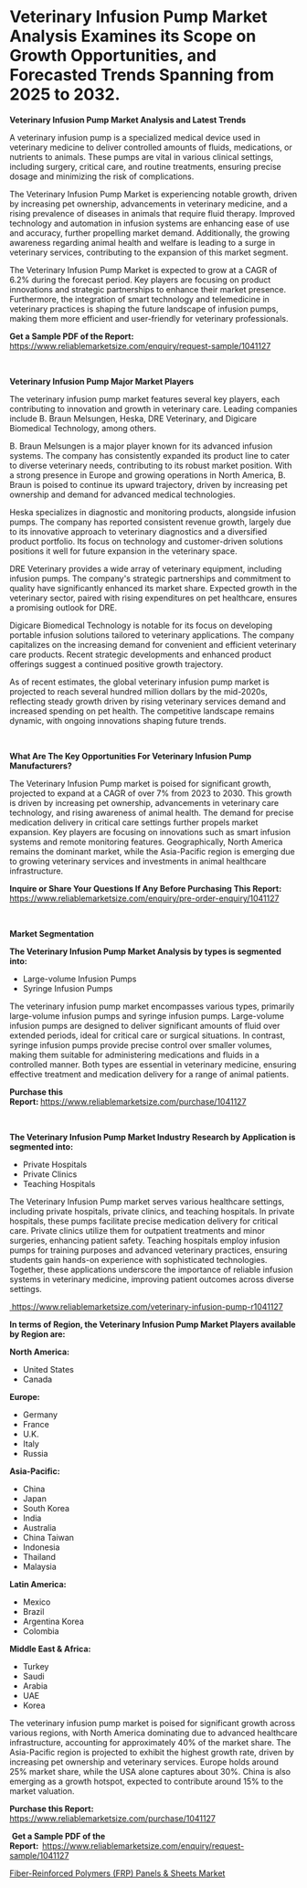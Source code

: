 <p><h1>Veterinary Infusion Pump Market Analysis Examines its Scope on Growth Opportunities, and Forecasted Trends Spanning from 2025 to 2032.</h1></p><p><strong>Veterinary Infusion Pump Market Analysis and Latest Trends</strong></p>
<p><p>A veterinary infusion pump is a specialized medical device used in veterinary medicine to deliver controlled amounts of fluids, medications, or nutrients to animals. These pumps are vital in various clinical settings, including surgery, critical care, and routine treatments, ensuring precise dosage and minimizing the risk of complications. </p><p>The Veterinary Infusion Pump Market is experiencing notable growth, driven by increasing pet ownership, advancements in veterinary medicine, and a rising prevalence of diseases in animals that require fluid therapy. Improved technology and automation in infusion systems are enhancing ease of use and accuracy, further propelling market demand. Additionally, the growing awareness regarding animal health and welfare is leading to a surge in veterinary services, contributing to the expansion of this market segment.</p><p>The Veterinary Infusion Pump Market is expected to grow at a CAGR of 6.2% during the forecast period. Key players are focusing on product innovations and strategic partnerships to enhance their market presence. Furthermore, the integration of smart technology and telemedicine in veterinary practices is shaping the future landscape of infusion pumps, making them more efficient and user-friendly for veterinary professionals.</p></p>
<p><strong>Get a Sample PDF of the Report:&nbsp;</strong> <a href="https://www.reliablemarketsize.com/enquiry/request-sample/1041127?utm_campaign=2753&utm_medium=2&utm_source=Github&utm_content=ia&utm_term=25032025&utm_id=veterinary-infusion-pump">https://www.reliablemarketsize.com/enquiry/request-sample/1041127</a></p>
<p>&nbsp;</p>
<p><strong>Veterinary Infusion Pump Major Market Players</strong></p>
<p><p>The veterinary infusion pump market features several key players, each contributing to innovation and growth in veterinary care. Leading companies include B. Braun Melsungen, Heska, DRE Veterinary, and Digicare Biomedical Technology, among others.</p><p>B. Braun Melsungen is a major player known for its advanced infusion systems. The company has consistently expanded its product line to cater to diverse veterinary needs, contributing to its robust market position. With a strong presence in Europe and growing operations in North America, B. Braun is poised to continue its upward trajectory, driven by increasing pet ownership and demand for advanced medical technologies.</p><p>Heska specializes in diagnostic and monitoring products, alongside infusion pumps. The company has reported consistent revenue growth, largely due to its innovative approach to veterinary diagnostics and a diversified product portfolio. Its focus on technology and customer-driven solutions positions it well for future expansion in the veterinary space.</p><p>DRE Veterinary provides a wide array of veterinary equipment, including infusion pumps. The company's strategic partnerships and commitment to quality have significantly enhanced its market share. Expected growth in the veterinary sector, paired with rising expenditures on pet healthcare, ensures a promising outlook for DRE.</p><p>Digicare Biomedical Technology is notable for its focus on developing portable infusion solutions tailored to veterinary applications. The company capitalizes on the increasing demand for convenient and efficient veterinary care products. Recent strategic developments and enhanced product offerings suggest a continued positive growth trajectory.</p><p>As of recent estimates, the global veterinary infusion pump market is projected to reach several hundred million dollars by the mid-2020s, reflecting steady growth driven by rising veterinary services demand and increased spending on pet health. The competitive landscape remains dynamic, with ongoing innovations shaping future trends.</p></p>
<p>&nbsp;</p>
<p><strong>What Are The Key Opportunities For Veterinary Infusion Pump Manufacturers?</strong></p>
<p><p>The Veterinary Infusion Pump market is poised for significant growth, projected to expand at a CAGR of over 7% from 2023 to 2030. This growth is driven by increasing pet ownership, advancements in veterinary care technology, and rising awareness of animal health. The demand for precise medication delivery in critical care settings further propels market expansion. Key players are focusing on innovations such as smart infusion systems and remote monitoring features. Geographically, North America remains the dominant market, while the Asia-Pacific region is emerging due to growing veterinary services and investments in animal healthcare infrastructure.</p></p>
<p><strong>Inquire or Share Your Questions If Any Before Purchasing This Report:</strong> <a href="https://www.reliablemarketsize.com/enquiry/pre-order-enquiry/1041127?utm_campaign=2753&utm_medium=2&utm_source=Github&utm_content=ia&utm_term=25032025&utm_id=veterinary-infusion-pump">https://www.reliablemarketsize.com/enquiry/pre-order-enquiry/1041127</a></p>
<p>&nbsp;</p>
<p><strong>Market Segmentation</strong></p>
<p><strong>The Veterinary Infusion Pump Market Analysis by types is segmented into:</strong></p>
<p><ul><li>Large-volume Infusion Pumps</li><li>Syringe Infusion Pumps</li></ul></p>
<p><p>The veterinary infusion pump market encompasses various types, primarily large-volume infusion pumps and syringe infusion pumps. Large-volume infusion pumps are designed to deliver significant amounts of fluid over extended periods, ideal for critical care or surgical situations. In contrast, syringe infusion pumps provide precise control over smaller volumes, making them suitable for administering medications and fluids in a controlled manner. Both types are essential in veterinary medicine, ensuring effective treatment and medication delivery for a range of animal patients.</p></p>
<p><strong>Purchase this Report:&nbsp;</strong><a href="https://www.reliablemarketsize.com/purchase/1041127?utm_campaign=2753&utm_medium=2&utm_source=Github&utm_content=ia&utm_term=25032025&utm_id=veterinary-infusion-pump">https://www.reliablemarketsize.com/purchase/1041127</a></p>
<p>&nbsp;</p>
<p><strong>The Veterinary Infusion Pump Market Industry Research by Application is segmented into:</strong></p>
<p><ul><li>Private Hospitals</li><li>Private Clinics</li><li>Teaching Hospitals</li></ul></p>
<p><p>The Veterinary Infusion Pump market serves various healthcare settings, including private hospitals, private clinics, and teaching hospitals. In private hospitals, these pumps facilitate precise medication delivery for critical care. Private clinics utilize them for outpatient treatments and minor surgeries, enhancing patient safety. Teaching hospitals employ infusion pumps for training purposes and advanced veterinary practices, ensuring students gain hands-on experience with sophisticated technologies. Together, these applications underscore the importance of reliable infusion systems in veterinary medicine, improving patient outcomes across diverse settings.</p></p>
<p><a href="https://www.reliablemarketsize.com/veterinary-infusion-pump-r1041127?utm_campaign=2753&utm_medium=2&utm_source=Github&utm_content=ia&utm_term=25032025&utm_id=veterinary-infusion-pump">&nbsp;https://www.reliablemarketsize.com/veterinary-infusion-pump-r1041127</a></p>
<p><strong>In terms of Region, the Veterinary Infusion Pump Market Players available by Region are:</strong></p>
<p>
    <p> <strong> North America: </strong>
        <ul>
            <li>United States</li>
            <li>Canada</li>
        </ul>
        </p> 
    <p> <strong> Europe: </strong>
        <ul>
            <li>Germany</li>
            <li>France</li>
            <li>U.K.</li>
            <li>Italy</li>
            <li>Russia</li>
        </ul>
        </p> 
    <p> <strong> Asia-Pacific: </strong>
        <ul>
            <li>China</li>
            <li>Japan</li>
            <li>South Korea</li>
            <li>India</li>
            <li>Australia</li>
            <li>China Taiwan</li>
            <li>Indonesia</li>
            <li>Thailand</li>
            <li>Malaysia</li>
        </ul>
        </p> 
    <p> <strong> Latin America: </strong>
        <ul>
            <li>Mexico</li>
            <li>Brazil</li>
            <li>Argentina Korea</li>
            <li>Colombia</li>
        </ul>
        </p> 
    <p> <strong> Middle East & Africa: </strong>
        <ul>
            <li>Turkey</li>
            <li>Saudi</li>
            <li>Arabia</li>
            <li>UAE</li>
            <li>Korea</li>
        </ul>
    </p>
    </p>
<p><p>The veterinary infusion pump market is poised for significant growth across various regions, with North America dominating due to advanced healthcare infrastructure, accounting for approximately 40% of the market share. The Asia-Pacific region is projected to exhibit the highest growth rate, driven by increasing pet ownership and veterinary services. Europe holds around 25% market share, while the USA alone captures about 30%. China is also emerging as a growth hotspot, expected to contribute around 15% to the market valuation.</p></p>
<p><strong>Purchase this Report: </strong><a href="https://www.reliablemarketsize.com/purchase/1041127?utm_campaign=2753&utm_medium=2&utm_source=Github&utm_content=ia&utm_term=25032025&utm_id=veterinary-infusion-pump">https://www.reliablemarketsize.com/purchase/1041127</a></p>
<p>&nbsp;<strong>Get a Sample PDF of the Report:&nbsp;&nbsp;</strong><a href="https://www.reliablemarketsize.com/enquiry/request-sample/1041127?utm_campaign=2753&utm_medium=2&utm_source=Github&utm_content=ia&utm_term=25032025&utm_id=veterinary-infusion-pump">https://www.reliablemarketsize.com/enquiry/request-sample/1041127</a></p>
<p><strong></strong></p>
<p><p><a href="https://github.com/semiensamuel72378/Market-Research-Report-List-1/blob/main/fiber-reinforced-polymers-frp-panels-sheets-market.md?utm_campaign=2753&utm_medium=2&utm_source=Github&utm_content=ia&utm_term=25032025&utm_id=veterinary-infusion-pump">Fiber-Reinforced Polymers (FRP) Panels & Sheets Market</a></p></p>